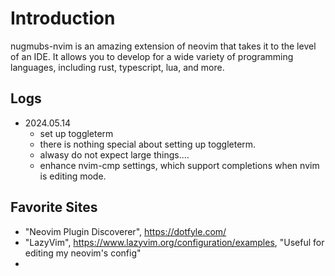 # Introduction

nugmubs-nvim is an amazing extension of neovim that takes it to the level of an IDE. It allows you to develop for a wide variety of programming languages, including rust, typescript, lua, and more.

## Logs

- 2024.05.14
  - set up toggleterm 
  - there is nothing special about setting up toggleterm. 
  - alwasy do not expect large things.... 
  - enhance nvim-cmp settings, which support completions when nvim is editing mode. 


## Favorite Sites 

- "Neovim Plugin Discoverer", https://dotfyle.com/
- "LazyVim", https://www.lazyvim.org/configuration/examples, "Useful for editing my neovim's config" 
- 

